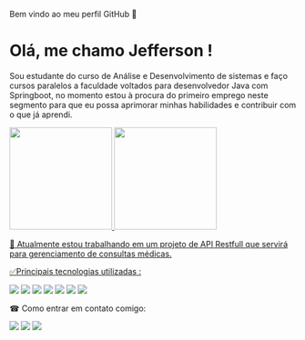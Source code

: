 
 Bem vindo ao meu perfil GitHub 👋

# Olá, me chamo Jefferson ! 

Sou estudante do curso de Análise e Desenvolvimento de sistemas e faço cursos paralelos a
faculdade voltados para desenvolvedor Java com Springboot, no momento estou à procura do primeiro
emprego neste segmento para que eu possa aprimorar minhas habilidades e contribuir com o que já
aprendi. 


<div>
<a href="https://github.com/seu-usuário-aqui">
<img loading="lazy" height="180em" src="https://github-readme-stats.vercel.app/api/top-langs/?username=im2back&layout=compact&langs_count=7&theme=dracula"/>
<img loading="lazy" height="180em" src="https://github-readme-stats.vercel.app/api?username=im2back&show_icons=true&theme=dracula&include_all_commits=true&count_private=true"/>
</div>


🔭 Atualmente estou trabalhando em um projeto de API Restfull que servirá para gerenciamento de consultas médicas.

  

✅Principais tecnologias utilizadas :

<a href="" target="_blank"><img loading="lazy" src="https://img.shields.io/badge/PostMan-white.svg?style=flat&logo=postman&logoColor=red" target="_blank"></a>
<a href="" target="_blank"><img loading="lazy" src="https://img.shields.io/badge/SpringBoot-white.svg?style=flat&logo=springboot&logoColor=green" target="_blank"></a>
<a href="" target="_blank"><img loading="lazy" src="https://img.shields.io/badge/SpringSecurity-white.svg?style=flat&logo=springsecurity&logoColor=green" target="_blank"></a>
<a href="" target="_blank"><img loading="lazy" src="https://img.shields.io/badge/FlyWay-white.svg?style=flat&logo=flyway&logoColor=red" target="_blank"></a>
<a href="" target="_blank"><img loading="lazy" src="https://img.shields.io/badge/GitHub-white.svg?style=flat&logo=github&logoColor=black" target="_blank"></a>
<a href="" target="_blank"><img loading="lazy" src="https://img.shields.io/badge/Java-blue.svg?style=flat&logo=coffeescript&logoColor=white" target="_blank"></a>
<a href="" target="_blank"><img loading="lazy" src="https://img.shields.io/badge/GitHub-white.svg?style=flat&logo=github&logoColor=black" target="_blank"></a>


☎ Como entrar em contato comigo:
  
  <a href="https://www.linkedin.com/in/jefferson-richards-sena-de-souza-4110a3222/" target="_blank"><img loading="lazy" src="https://img.shields.io/badge/-LinkedIn-%230077B5?style=flat&logo=linkedin&logoColor=white" target="_blank"></a>
  <a href="mailto:jeff.trabalho@outlook.com" target="_blank"><img loading="lazy" src="https://img.shields.io/badge/Outlook-blue.svg?style=flat&logo=microsoftoutlook&logoColor=white" target="_blank"></a>
  <a href="https://api.whatsapp.com/send?phone=5591992415042" target="_blank"><img loading="lazy" src="https://img.shields.io/badge/WhatsApp-black.svg?style=flat&logo=whatsapp&logoColor=green" target="_blank"></a>





